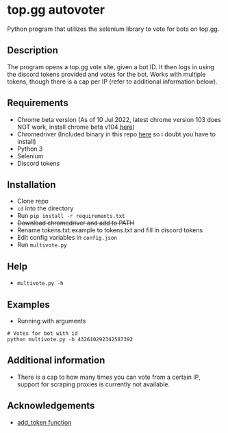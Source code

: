 # top.gg autovoter

Python program that utilizes the selenium library to vote for bots on top.gg.

## Description

The program opens a top.gg vote site, given a bot ID. It then logs in using the discord tokens provided and votes for the bot. Works with multiple tokens, though there is a cap per IP (refer to additional information below).

## Requirements

- Chrome beta version (As of 10 Jul 2022, latest chrome version 103 does NOT work, install chrome beta v104 [here](https://www.google.com/chrome/beta/))
- Chromedriver (Included binary in this repo [here](chromedriver.exe) so i doubt you have to install)
- Python 3
- Selenium
- Discord tokens

## Installation

- Clone repo
- `cd` into the directory
- Run `pip install -r requirements.txt`
- ~~Download chromedriver and add to PATH~~
- Rename tokens.txt.example to tokens.txt and fill in discord tokens
- Edit config variables in `config.json`
- Run `multivote.py`

## Help

- `multivote.py -h`

## Examples

- Running with arguments

```
# Votes for bot with id
python multivote.py -b 432610292342587392
```

## Additional information

- There is a cap to how many times you can vote from a certain IP, support for scraping proxies is currently not available.

## Acknowledgements

- [add_token function](https://github.com/RealMoondancer/DiscordTokenLogin/blob/main/main.py)
